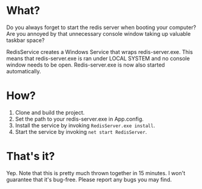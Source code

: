 What?
============
Do you always forget to start the redis server when booting your computer? Are you annoyed by that unnecessary console window
taking up valuable taskbar space?

RedisService creates a Windows Service that wraps redis-server.exe.
This means that redis-server.exe is ran under LOCAL SYSTEM and no console window needs to be open. Redis-server.exe is now also started automatically.

How?
============

1. Clone and build the project.
2. Set the path to your redis-server.exe in App.config.
3. Install the service by invoking `RedisServer.exe install`.
4. Start the service by invoking `net start RedisServer`.

That's it?
============
Yep. Note that this is pretty much thrown together in 15 minutes. I won't guarantee that it's bug-free. Please report any bugs you may find.
